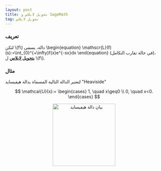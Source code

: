 ```yaml
---
layout: post
title: تحويل لابلاس و SageMath
tag: تحويل لابلاس
---
```


### تعريف

لتكن \\(f\\) دالة، يسمى
\begin{equation}
\mathscr{L}(f)(s):=\int_{0}^{+\infty}f(x)e^{-sx}dx
\end{equation}
 (في حالة تقارب التكامل)، 
**<u>بتحويل لابلاس</u>**  ل \\(f\\).

### مثال
لنعتبر  الدالة التالية المسماة بدالة هيفيسايد "Heaviside"

$$
\mathcal{U}(x):= \begin{cases}
1, \quad x\geq0 \\
0, \quad x<0.
\end{cases}
$$

<p style="text-align:center;">
<img src="http://bachirmath.github.io/images/Bachir.png" alt="بيان دالة هيفيسايد" width="200"/>
</p>


<div class="sage">
  <script type="text/x-sage">
x,s = var("x,s")
f = 1
%display latex
laplace(f,x,s)
  </script>
</div>

